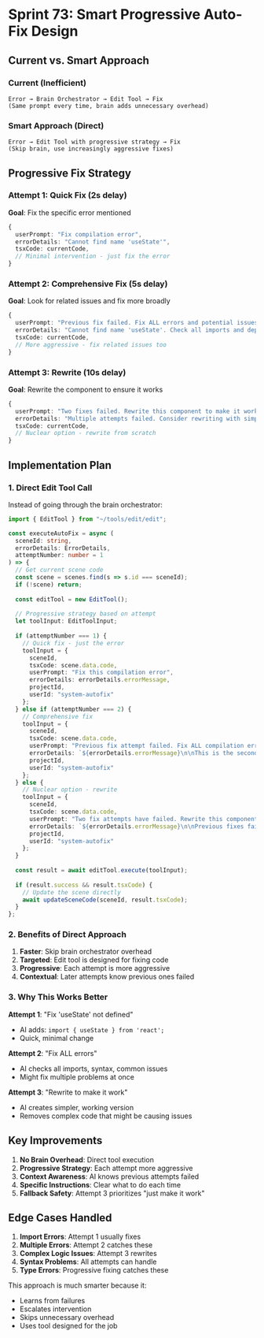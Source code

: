 # Sprint 73: Smart Progressive Auto-Fix Design

## Current vs. Smart Approach

### Current (Inefficient)
```
Error → Brain Orchestrator → Edit Tool → Fix
(Same prompt every time, brain adds unnecessary overhead)
```

### Smart Approach (Direct)
```
Error → Edit Tool with progressive strategy → Fix
(Skip brain, use increasingly aggressive fixes)
```

## Progressive Fix Strategy

### Attempt 1: Quick Fix (2s delay)
**Goal**: Fix the specific error mentioned
```typescript
{
  userPrompt: "Fix compilation error",
  errorDetails: "Cannot find name 'useState'",
  tsxCode: currentCode,
  // Minimal intervention - just fix the error
}
```

### Attempt 2: Comprehensive Fix (5s delay)
**Goal**: Look for related issues and fix more broadly
```typescript
{
  userPrompt: "Previous fix failed. Fix ALL errors and potential issues",
  errorDetails: "Cannot find name 'useState'. Check all imports and dependencies.",
  tsxCode: currentCode,
  // More aggressive - fix related issues too
}
```

### Attempt 3: Rewrite (10s delay)
**Goal**: Rewrite the component to ensure it works
```typescript
{
  userPrompt: "Two fixes failed. Rewrite this component to make it work, keeping the same visual output",
  errorDetails: "Multiple attempts failed. Consider rewriting with simpler approach.",
  tsxCode: currentCode,
  // Nuclear option - rewrite from scratch
}
```

## Implementation Plan

### 1. Direct Edit Tool Call
Instead of going through the brain orchestrator:

```typescript
import { EditTool } from "~/tools/edit/edit";

const executeAutoFix = async (
  sceneId: string, 
  errorDetails: ErrorDetails,
  attemptNumber: number = 1
) => {
  // Get current scene code
  const scene = scenes.find(s => s.id === sceneId);
  if (!scene) return;
  
  const editTool = new EditTool();
  
  // Progressive strategy based on attempt
  let toolInput: EditToolInput;
  
  if (attemptNumber === 1) {
    // Quick fix - just the error
    toolInput = {
      sceneId,
      tsxCode: scene.data.code,
      userPrompt: "Fix this compilation error",
      errorDetails: errorDetails.errorMessage,
      projectId,
      userId: "system-autofix"
    };
  } else if (attemptNumber === 2) {
    // Comprehensive fix
    toolInput = {
      sceneId,
      tsxCode: scene.data.code,
      userPrompt: "Previous fix attempt failed. Fix ALL compilation errors and check for missing imports, undefined variables, and syntax issues",
      errorDetails: `${errorDetails.errorMessage}\n\nThis is the second attempt - be more thorough`,
      projectId,
      userId: "system-autofix"
    };
  } else {
    // Nuclear option - rewrite
    toolInput = {
      sceneId,
      tsxCode: scene.data.code,
      userPrompt: "Two fix attempts have failed. Rewrite this component using a simpler approach that will definitely compile. Keep the same visual output but use basic, reliable code",
      errorDetails: `${errorDetails.errorMessage}\n\nPrevious fixes failed - consider a complete rewrite`,
      projectId,
      userId: "system-autofix"
    };
  }
  
  const result = await editTool.execute(toolInput);
  
  if (result.success && result.tsxCode) {
    // Update the scene directly
    await updateSceneCode(sceneId, result.tsxCode);
  }
};
```

### 2. Benefits of Direct Approach

1. **Faster**: Skip brain orchestrator overhead
2. **Targeted**: Edit tool is designed for fixing code
3. **Progressive**: Each attempt is more aggressive
4. **Contextual**: Later attempts know previous ones failed

### 3. Why This Works Better

**Attempt 1**: "Fix 'useState' not defined"
- AI adds: `import { useState } from 'react';`
- Quick, minimal change

**Attempt 2**: "Fix ALL errors"  
- AI checks all imports, syntax, common issues
- Might fix multiple problems at once

**Attempt 3**: "Rewrite to make it work"
- AI creates simpler, working version
- Removes complex code that might be causing issues

## Key Improvements

1. **No Brain Overhead**: Direct tool execution
2. **Progressive Strategy**: Each attempt more aggressive
3. **Context Awareness**: AI knows previous attempts failed
4. **Specific Instructions**: Clear what to do each time
5. **Fallback Safety**: Attempt 3 prioritizes "just make it work"

## Edge Cases Handled

1. **Import Errors**: Attempt 1 usually fixes
2. **Multiple Errors**: Attempt 2 catches these
3. **Complex Logic Issues**: Attempt 3 rewrites
4. **Syntax Problems**: All attempts can handle
5. **Type Errors**: Progressive fixing catches these

This approach is much smarter because it:
- Learns from failures
- Escalates intervention
- Skips unnecessary overhead
- Uses tool designed for the job